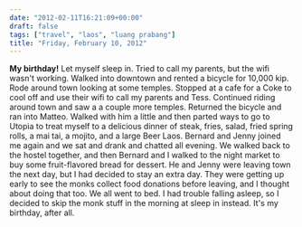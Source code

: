 ```yaml
---
date: "2012-02-11T16:21:09+00:00"
draft: false
tags: ["travel", "laos", "luang prabang"]
title: "Friday, February 10, 2012"
---
```

**My birthday!** Let myself sleep in. Tried to call my parents, but the wifi wasn't working. Walked into downtown and rented a bicycle for 10,000 kip. Rode around town looking at some temples. Stopped at a cafe for a Coke to cool off and use their wifi to call my parents and Tess. Continued riding around town and saw a a couple more temples. Returned the bicycle and ran into Matteo. Walked with him a little and then parted ways to go to Utopia to treat myself to a delicious dinner of steak, fries, salad, fried spring rolls, a mai tai, a mojito, and a large Beer Laos. Bernard and Jenny joined me again and we sat and drank and chatted all evening. We walked back to the hostel together, and then Bernard and I walked to the night market to buy some fruit-flavored bread for dessert. He and Jenny were leaving town the next day, but I had decided to stay an extra day. They were getting up early to see the monks collect food donations before leaving, and I thought about doing that too. We all went to bed. I had trouble falling asleep, so I decided to skip the monk stuff in the morning at sleep in instead. It's my birthday, after all.

